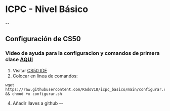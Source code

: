 # ICPC - Nivel Básico
--
## Configuración de CS50
### Video de ayuda para la configuracion y comandos de primera clase [AQUI]()
1. Visitar [CS50 IDE](https://ide.cs50.io/)
2. Colocar en linea de comandos:

```
wget https://raw.githubusercontent.com/RadoV18/icpc_basico/main/configurar.sh && chmod +x configurar.sh
```

4. Añadir llaves a github
--
